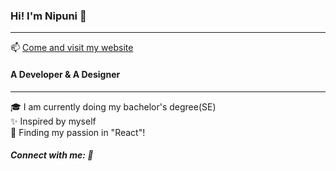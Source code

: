 ### Hi! I'm Nipuni 👋
___

📫  [Come and visit my website ]()

<!--
**Nipuni-De-Silva/Nipuni-De-Silva** is a ✨ _special_ ✨ repository because its `README.md` (this file) appears on your GitHub profile.

Here are some ideas to get you started:

- 🔭 I’m currently working on ...
- 🌱 I’m currently learning ...
- 👯 I’m looking to collaborate on ...
- 🤔 I’m looking for help with ...
- 💬 Ask me about ...
- 📫 How to reach me: ...
- 😄 Pronouns: ...
- ⚡ Fun fact: ...
-->

#### A Developer & A Designer

--------

🎓  I am currently doing my bachelor's degree(SE)<br/>
✨  Inspired by myself<br/>
💙  Finding my passion in "React"!<br/>

##### Connect with me: 🙌

